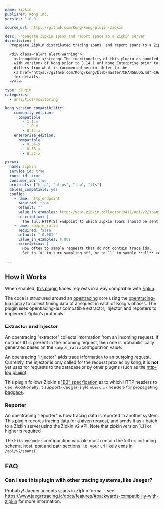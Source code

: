 ```yaml
---
name: Zipkin
publisher: Kong Inc.
version: 1.0.0

source_url: https://github.com/Kong/kong-plugin-zipkin

desc: Propagate Zipkin spans and report space to a Zipkin server
description: |
  Propagate Zipkin distributed tracing spans, and report spans to a Zipkin server.

  <div class="alert alert-warning">
    <strong>Note:</strong> The functionality of this plugin as bundled
    with versions of Kong prior to 0.14.1 and Kong Enterprise prior to 0.34
    differs from what is documented herein. Refer to the
    <a href="https://github.com/Kong/kong/blob/master/CHANGELOG.md">CHANGELOG</a>
    for details.
  </div>

type: plugin
categories:
  - analytics-monitoring

kong_version_compatibility:
    community_edition:
      compatible:
        - 1.1.x
        - 1.0.x
        - 0.14.x
    enterprise_edition:
      compatible:
        - 0.34-x
        - 0.33-x
        - 0.32-x

params:
  name: zipkin
  service_id: true
  route_id: true
  consumer_id: true
  protocols: ["http", "https", "tcp", "tls"]
  dbless_compatible: yes
  config:
    - name: http_endpoint
      required: true
      default: ""
      value_in_examples: http://your.zipkin.collector:9411/api/v2/spans
      description: |
        The full HTTP(S) endpoint to which Zipkin spans should be sent by Kong.
    - name: sample_ratio
      required: false
      default: "`0.001`"
      value_in_examples: 0.001
      description: |
        How often to sample requests that do not contain trace ids.
        Set to `0` to turn sampling off, or to `1` to sample **all** requests.

---
```


## How it Works

When enabled, [this plugin](https://github.com/Kong/kong-plugin-zipkin) traces requests in a way compatible with [zipkin](https://zipkin.io/).

The code is structured around an [opentracing](http://opentracing.io/) core using the [opentracing-lua library](https://github.com/Kong/opentracing-lua) to collect timing data of a request in each of Kong's phases.
The plugin uses opentracing-lua compatible extractor, injector, and reporters to implement Zipkin's protocols.

### Extractor and Injector

An opentracing "extractor" collects information from an incoming request.
If no trace ID is present in the incoming request, then one is probabilistically generated based on the `sample_ratio` configuration value.

An opentracing "injector" adds trace information to an outgoing request. Currently, the injector is only called for the request proxied by kong; it is **not** yet used for requests to the database or by other plugins (such as the [http-log plugin](./http-log/)).

This plugin follows Zipkin's ["B3" specification](https://github.com/openzipkin/b3-propagation/) as to which HTTP headers to use. Additionally, it supports [Jaegar](http://jaegertracing.io/)-style `uberctx-` headers for propagating [baggage](https://github.com/opentracing/specification/blob/master/specification.md#set-a-baggage-item).


### Reporter

An opentracing "reporter" is how tracing data is reported to another system.
This plugin records tracing data for a given request, and sends it as a batch to a Zipkin server using [the Zipkin v2 API](https://zipkin.io/zipkin-api/#/default/post_spans). Note that zipkin version 1.31 or higher is required.

The `http_endpoint` configuration variable must contain the full uri including scheme, host, port and path sections (i.e. your uri likely ends in `/api/v2/spans`).


## FAQ

### Can I use this plugin with other tracing systems, like Jaeger?

Probably! Jaeger accepts spans in Zipkin format - see https://www.jaegertracing.io/docs/features/#backwards-compatibility-with-zipkin for more information.
